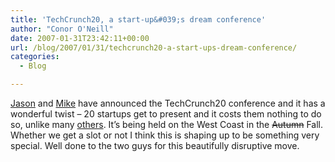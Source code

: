 ```yaml
---
title: 'TechCrunch20, a start-up&#039;s dream conference'
author: "Conor O'Neill"
date: 2007-01-31T23:42:11+00:00
url: /blog/2007/01/31/techcrunch20-a-start-ups-dream-conference/
categories:
  - Blog

---
```

[Jason][1] and [Mike][2] have announced the TechCrunch20 conference and it has a wonderful twist &#8211; 20 startups get to present and it costs them nothing to do so, unlike many [others][3]. It&#8217;s being held on the West Coast in the <strike>Autumn</strike> Fall. Whether we get a slot or not I think this is shaping up to be something very special. Well done to the two guys for this beautifully disruptive move.

 [1]: http://www.calacanis.com/2007/01/31/taking-the-payola-out-of-demo-ing-the-techcrunch-20-conference/
 [2]: http://www.techcrunch.com/2007/01/31/the-techcrunch20-conference/trackback/
 [3]: http://business.loudervoice.com/2007/01/15/%c2%a35k-buys-me-a-lot-of-developer-hours-or-gets-me-to-five-conferences/